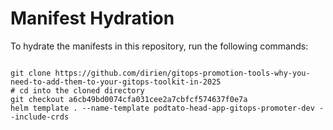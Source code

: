
# Manifest Hydration

To hydrate the manifests in this repository, run the following commands:

```shell

git clone https://github.com/dirien/gitops-promotion-tools-why-you-need-to-add-them-to-your-gitops-toolkit-in-2025
# cd into the cloned directory
git checkout a6cb49bd0074cfa031cee2a7cbfcf574637f0e7a
helm template . --name-template podtato-head-app-gitops-promoter-dev --include-crds
```